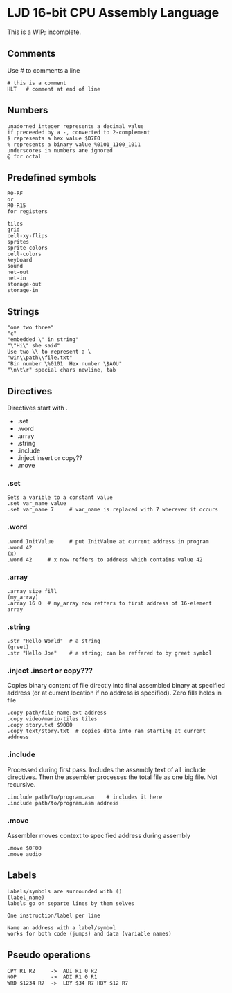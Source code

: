 <!-- ====|=========|=========|=========|=========|=========|======== -->
LJD 16-bit CPU Assembly Language
================================

This is a WIP; incomplete.


Comments
--------

Use # to comments a line
```
# this is a comment
HLT   # comment at end of line
```


Numbers
------
```
unadorned integer represents a decimal value
if preceeded by a -, converted to 2-complement
$ represents a hex value $D7E0
% represents a binary value %0101_1100_1011
underscores in numbers are ignored
@ for octal
```


Predefined symbols
------------------

```
R0-RF
or
R0-R15
for registers

tiles
grid
cell-xy-flips
sprites
sprite-colors
cell-colors
keyboard
sound
net-out
net-in
storage-out
storage-in
```


Strings
-------
```
"one two three"
"c"
"embedded \" in string"
"\"Hi\" she said"
Use two \\ to represent a \
"win\\path\\file.txt"
"Bin number \%0101  Hex number \$AOU"
"\n\t\r" special chars newline, tab
```

Directives
----------
Directives start with .

- .set
- .word
- .array
- .string
- .include
- .inject insert or copy??
- .move

### .set ###
```
Sets a varible to a constant value
.set var_name value
.set var_name 7     # var_name is replaced with 7 wherever it occurs
```

### .word ###
```
.word InitValue     # put InitValue at current address in program
.word 42
(x)
.word 42     # x now reffers to address which contains value 42
```

### .array ###
```
.array size fill
(my_array)
.array 16 0  # my_array now reffers to first address of 16-element array
```

### .string ###
```
.str "Hello World"  # a string
(greet)
.str "Hello Joe"    # a string; can be reffered to by greet symbol
```

### .inject .insert or copy??? ###
Copies binary content of file directly into final assembled binary
at specified address
(or at current location if no address is specified).
Zero fills holes in file

```
.copy path/file-name.ext address
.copy video/mario-tiles tiles
.copy story.txt $9000
.copy text/story.txt  # copies data into ram starting at current address
```
<!--
# probably not:
# .word and .array only valid under .static section
-->


### .include ###
Processed during first pass.  Includes the assembly text
of all .include directives.  Then the assembler processes the
total file as one big file.  Not recursive.
```
.include path/to/program.asm    # includes it here
.include path/to/program.asm address
```


### .move ###
<!-- Do you really need this, include and copy? -->
Assembler moves context to specified address during assembly
```
.move $0F00
.move audio
```

Labels
------
```
Labels/symbols are surrounded with ()
(label_name)
labels go on separte lines by them selves

One instruction/label per line

Name an address with a label/symbol
works for both code (jumps) and data (variable names)
```

Pseudo operations
-----------------
```
CPY R1 R2     ->  ADI R1 0 R2
NOP           ->  ADI R1 0 R1
WRD $1234 R7  ->  LBY $34 R7 HBY $12 R7 
```

<!--
Could have format
ADD R1 R2 -> R3
or
ADD R1 R2 R3
-->

<!--
16 Operations
=============


0 HLT    Halt
Halt computer
HLT         ->  $0000


1 LBY    Low byte
RD[07-00] <- immd8
Set low byte of R5 to 16
LBY $10 R5  ->  $1105
LBY 16 R5   ->  $1105


2 HBY    High byte
RD[15-08] <- immd8
Set high byte of RA to 255
HBY $FF RA  ->  $2FFA
HBY 255 R10 ->  $2FFA


3 LOD    Load
RD <- M[R1]
Load R3 with value at memory address in R9
LOD R9 R3   ->  $3903


4 STR    Store
M[R1] <- R2
Store at the memory address in RF the value of R1
STR RF R1   ->  $4F10


5 ADD
RD <- RS1 + RS2

  
6 SUB
RD <- RS1 - RS2


7 ADI    Add 4-bit immediate
RD <- RS1 + immd4


8 SBI    Subtract 4-bit immediate
RD <- RS1 - immd4


9 AND
RD <- RS1 and RS2


A ORR
RD <- RS1 or RS2
 
 
B XOR
RD <- RS1 xor RS2
  

C NOT
RD <- ! R1


D SHF    Shift
RD <- RS1 shifted by immd4
SHF  Shift, zero fill
Carry contains bit of last bit shifted out
immd4
DAAA
D is direction:  0 left, 1 right
AAA is (amount - 1)
0-7  ->  1-8
Assembly:
SHF R3 L 2 RA ->  $D31A
SHF R7 R 7 R0 ->  $D7E0


E BRN    Branch
PC <- R2 if R1 matches NZPCV
BRN M---
M is mode
0NZP    0 is value mode (negative zero positive)
10VC    1 is flag mode (overflow carry)
0111    unconditional jump
0000    no op


F SPC    Save PC
RD <- PC + 2



        Mm Reg  01 02 03
0 HLT    - --    0  0  0


3 LOD    R RW   RA  0 RD
4 STR    W R-   RA R2  0
5 ADD    - RW   R1 R2 RD
6 SUB    - RW   R1 R2 RD
7 ADI    - RW   R1 UC RD
8 SBI    - RW   R1 UC RD
9 AND    - RW   R1 R2 RD
A ORR    - RW   R1 R2 RD
B XOR    - RW   R1 R2 RD
C NOT    - RW   R1  0 RD
D SHF    - RW   R1 SC RD
E BRN    - RP   RV RP cond
F SPC    - RW    0  0 RD
-->
